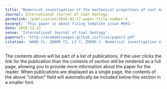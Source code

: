 ```yaml
---
title: "Numerical investigation of the mechanical properties of coal masses with T-junctions cleat networks under uniaxial compression"
Journal: International Journal of Coal Geology
permalink: /publication/2024-02-17-paper-title-number-4
excerpt: 'This paper is about fixing template issue #693.'
date: 2018-12-22
venue: 'International Journal of Coal Geology'
paperurl: 'http://academicpages.github.io/files/paper3.pdf'
citation: 'WANG CL, ZHAMG CS, LI Y, ZHENG C. Numerical investigation of the mechanical properties of coal masses with T-junctions cleat networks under uniaxial compression[J]. International Journal of Coal Geology, 2018, 202(2019): 128-146.'
---
```


The contents above will be part of a list of publications, if the user clicks the link for the publication than the contents of section will be rendered as a full page, allowing you to provide more information about the paper for the reader. When publications are displayed as a single page, the contents of the above "citation" field will automatically be included below this section in a smaller font.
